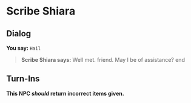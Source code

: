 # Scribe Shiara
## Dialog

**You say:** `Hail`



>**Scribe Shiara says:** Well met. friend.  May I be of assistance?
end

## Turn-Ins



**This NPC *should* return incorrect items given.**






